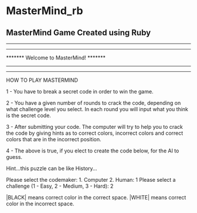 # MasterMind_rb
MasterMind Game Created using Ruby
------------------------------------------

******************************************
******************************************
*******   Welcome to MasterMind!   *******
******************************************
******************************************
HOW TO PLAY MASTERMIND

1 - You have to break a secret code in order to win the game.

2 - You have a given number of rounds to crack the code, depending on what challenge level you select.  In each round you will input what you think is the secret code.

3 - After submitting your code. The computer will try to help you to crack the code by giving hints as to correct colors, incorrect colors and correct colors that are in the incorrect position.

4 - The above is true, if you elect to create the code below, for the AI to guess.

Hint...this puzzle can be like History...

Please select the codemaker: 1. Computer  2. Human:  1
Please select a challenge (1 - Easy, 2 - Medium, 3 - Hard):  2


 |BLACK| means correct color in the correct space.
 |WHITE| means correct color in the incorrect space.
